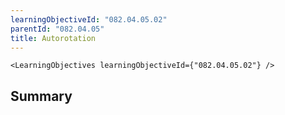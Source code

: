 ```yaml
---
learningObjectiveId: "082.04.05.02"
parentId: "082.04.05"
title: Autorotation
---
```


```tsx eval
<LearningObjectives learningObjectiveId={"082.04.05.02"} />
```

## Summary
